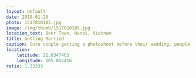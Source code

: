 ```yaml
---
layout: default
date: 2018-01-20
photo: 1517810185.jpg
image: /img/thumb/1517810185.jpg
location_text: Beer Town, Hanoi, Vietnam
title: Getting Married
caption: Cute couple getting a photoshoot before their wedding, people don't walk around dressed like this in Veitnam hahaha
location:
    latitude: 21.0347463
    longitude: 105.852416
ratio: 1.33333
---
```

